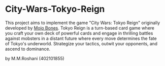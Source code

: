 # City-Wars-Tokyo-Reign
This project aims to implement the game "City Wars: Tokyo Reign" originally developed by [Mojo Bones](https://www.mojobones.co.uk/). Tokyo Reign is a turn-based card game where you craft your own deck of powerful cards and engage in thrilling battles against mobsters in a distant future where every move determines the fate of Tokyo's underworld. Strategize your tactics, outwit your opponents, and ascend to dominance.

by M.M.Roshani (402101855)
